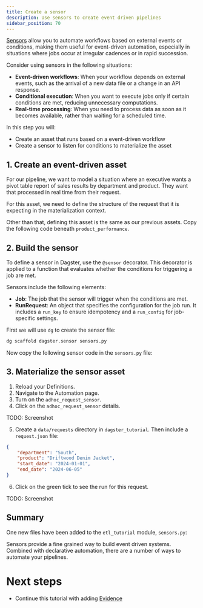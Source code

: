```yaml
---
title: Create a sensor
description: Use sensors to create event driven pipelines
sidebar_position: 70
---
```


[Sensors](/guides/automate/sensors) allow you to automate workflows based on external events or conditions, making them useful for event-driven automation, especially in situations where jobs occur at irregular cadences or in rapid succession.

Consider using sensors in the following situations:

- **Event-driven workflows**: When your workflow depends on external events, such as the arrival of a new data file or a change in an API response.
- **Conditional execution**: When you want to execute jobs only if certain conditions are met, reducing unnecessary computations.
- **Real-time processing**: When you need to process data as soon as it becomes available, rather than waiting for a scheduled time.

In this step you will:

- Create an asset that runs based on a event-driven workflow
- Create a sensor to listen for conditions to materialize the asset

## 1. Create an event-driven asset

For our pipeline, we want to model a situation where an executive wants a pivot table report of sales results by department and product. They want that processed in real time from their request.

For this asset, we need to define the structure of the request that it is expecting in the materialization context.

Other than that, defining this asset is the same as our previous assets. Copy the following code beneath `product_performance`.

<CodeExample
  path="docs_snippets/docs_snippets/guides/tutorials/etl_tutorial/src/etl_tutorial/defs/assets.py"
  language="python"
  startAfter="start_adhoc_request_asset"
  endBefore="end_adhoc_request_asset"
  title="src/etl_tutorial/defs/assets.py"
/>

## 2. Build the sensor

To define a sensor in Dagster, use the `@sensor` decorator. This decorator is applied to a function that evaluates whether the conditions for triggering a job are met.

Sensors include the following elements:

- **Job**: The job that the sensor will trigger when the conditions are met.
- **RunRequest**: An object that specifies the configuration for the job run. It includes a `run_key` to ensure idempotency and a `run_config` for job-specific settings.

First we will use `dg` to create the sensor file:

```bash
dg scaffold dagster.sensor sensors.py
```

Now copy the following sensor code in the `sensors.py` file:

<CodeExample
  path="docs_snippets/docs_snippets/guides/tutorials/etl_tutorial/src/etl_tutorial/defs/sensors.py"
  language="python"
  title="src/etl_tutorial/defs/sensors.py"
/>

## 3. Materialize the sensor asset

1. Reload your Definitions.
2. Navigate to the Automation page.
3. Turn on the `adhoc_request_sensor`.
4. Click on the `adhoc_request_sensor` details.

TODO: Screenshot

5. Create a `data/requests` directory in `dagster_tutorial`. Then include a `request.json` file:

  ```json
  {
      "department": "South",
      "product": "Driftwood Denim Jacket",
      "start_date": "2024-01-01",
      "end_date": "2024-06-05"
  }
  ```

6. Click on the green tick to see the run for this request.

TODO: Screenshot

## Summary

One new files have been added to the `etl_tutorial` module, `sensors.py`:

<CliInvocationExample path="docs_snippets/docs_snippets/guides/tutorials/etl_tutorial/tree/step-6.txt" />

Sensors provide a fine grained way to build event driven systems. Combined with declarative automation, there are a number of ways to automate your pipelines.

# Next steps
- Continue this tutorial with adding [Evidence](/etl-pipeline-tutorial/create-evidence-connection)

